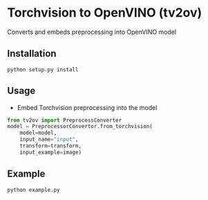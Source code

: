 # Torchvision to OpenVINO (tv2ov)
Converts and embeds preprocessing into OpenVINO model

## Installation
```
python setup.py install
```

## Usage
- Embed Torchvision preprocessing into the model
```python
from tv2ov import PreprocessConverter
model = PreprocessorConvertor.from_torchvision(
    model=model, 
    input_name="input",
    transform=transform,
    input_example=image)
```

## Example
```
python example.py
```
